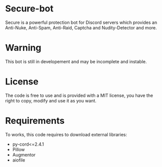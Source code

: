 # Secure-bot
Secure is a powerful protection bot for Discord servers which provides an Anti-Nuke, Anti-Spam, Anti-Raid, Captcha and Nudity-Detector and more.

# Warning
This bot is still in developement and may be incomplete and instable.

# License
The code is free to use and is provided with a MIT license, you have the right to copy, modify and use it as you want.

# Requirements
To works, this code requires to download external libraries:
  - py-cord<=2.4.1
  - Pillow
  - Augmentor
  - aiofile
